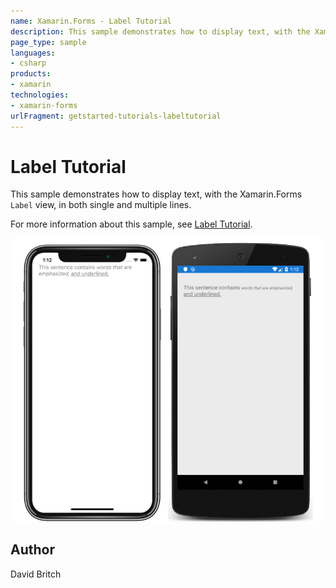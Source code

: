 ```yaml
---
name: Xamarin.Forms - Label Tutorial
description: This sample demonstrates how to display text, with the Xamarin.Forms Label view, in both single and multiple lines.
page_type: sample
languages:
- csharp
products:
- xamarin
technologies:
- xamarin-forms
urlFragment: getstarted-tutorials-labeltutorial
---
```

# Label Tutorial

This sample demonstrates how to display text, with the Xamarin.Forms `Label` view, in both single and multiple lines.

For more information about this sample, see [Label Tutorial](https://docs.microsoft.com/xamarin/get-started/tutorials/label/).

![Label Tutorial application screenshot](Screenshots/01All.png "Label Tutorial application screenshot")

## Author

David Britch
